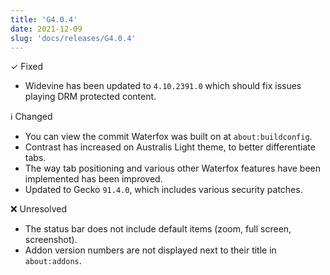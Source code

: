 ```yaml
---
title: 'G4.0.4'
date: 2021-12-09
slug: 'docs/releases/G4.0.4'
---
```


✓ Fixed

- Widevine has been updated to `4.10.2391.0` which should fix issues playing DRM protected content.

ℹ️ Changed

- You can view the commit Waterfox was built on at `about:buildconfig`.
- Contrast has increased on Australis Light theme, to better differentiate tabs.
- The way tab positioning and various other Waterfox features have been implemented has been improved.
- Updated to Gecko `91.4.0`, which includes various security patches.

❌ Unresolved

- The status bar does not include default items (zoom, full screen, screenshot).
- Addon version numbers are not displayed next to their title in `about:addons`.
